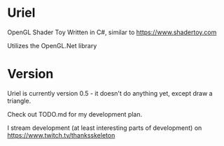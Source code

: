 # Uriel
OpenGL Shader Toy Written in C#, similar to https://www.shadertoy.com 

Utilizes the OpenGL.Net library

# Version

Uriel is currently version 0.5 - it doesn't do anything yet, except draw a triangle. 

Check out TODO.md for my development plan.

I stream development (at least interesting parts of development) on https://www.twitch.tv/thanksskeleton
